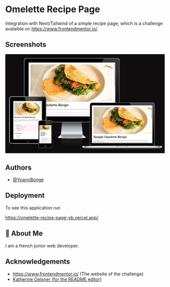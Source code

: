 
# Omelette Recipe Page

Integration with Next/Tailwind of a simple recipe page, which is a challenge avalaible on https://www.frontendmentor.io/.


## Screenshots

![Responsive-Illustration](https://github.com/yoannBonge/Omelette-recipe-page/blob/main/public/omelette-recipe-page-responsive.webp)



## Authors

- [@YoannBonge](https://www.github.com/yoannBonge)


## Deployment

To see this application run

https://omelette-recipe-page-yb.vercel.app/


## 🚀 About Me
I am a french junior web developer.


## Acknowledgements

 - https://www.frontendmentor.io/ (The website of the challenge)
 - [Katherine Oelsner (for the README editor)](https://github.com/octokatherine)

